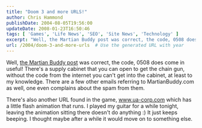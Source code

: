 ```yaml
---
title: "Doom 3 and more URLS!"
author: Chris Hammond
publishDate: 2004-08-05T19:56:00
updateDate: 2008-01-23T16:50:46
tags: [ 'Games', 'Life News', 'SEO', 'Site News', 'Technology' ]
excerpt: "Well, the Martian Buddy post was correct, the code, 0508 does come in useful! There's a supply cabinet that you can open to get the chain gun, without the code from the internet you can't get into the cabinet, at least to my knowledge. There are a few other emails referring to MartianBuddy.com as well, one even complains about the spam from them. There's also another URL found in the game, www.ua-corp.com which has a little flash animation that runs. I played my guitar for a while tonight, leaving the animation sitting there doesn't do anything :) It just keeps beeping.&nbsp;I thought maybe after a while it would move on to something..."
url: /2004/doom-3-and-more-urls  # Use the generated URL with year
---
```

<P>Well, <A href="https://www.chrishammond.com/archive/2004/08/04/201">the Martian Buddy post</A> was correct, the code, 0508 does come in useful! There's a supply cabinet that you can open to get the chain gun, without the code from the internet you can't get into the cabinet, at least to my knowledge. There are a few other emails referring to MartianBuddy.com as well, one even complains about the spam from them.</P> <P>There's also another URL found in the game, <A href="https://www.ua-corp.com">www.ua-corp.com</A> which has a little flash animation that runs. I played my guitar for a while tonight, leaving the animation sitting there doesn't do anything :) It just keeps beeping.&nbsp;I thought maybe after a while it would move on to something else.</P>
